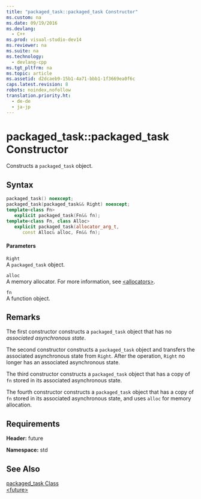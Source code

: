 ```yaml
---
title: "packaged_task::packaged_task Constructor"
ms.custom: na
ms.date: 09/19/2016
ms.devlang: 
  - C++
ms.prod: visual-studio-dev14
ms.reviewer: na
ms.suite: na
ms.technology: 
  - devlang-cpp
ms.tgt_pltfrm: na
ms.topic: article
ms.assetid: d2dcaeb9-15b1-4a71-bbb1-1f3669ea0f6c
caps.latest.revision: 8
robots: noindex,nofollow
translation.priority.ht: 
  - de-de
  - ja-jp
---
```

# packaged_task::packaged_task Constructor
Constructs a `packaged_task` object.  
  
## Syntax  
  
```cpp  
packaged_task() noexcept;  
packaged_task(packaged_task&& Right) noexcept;  
template<class Fn>  
   explicit packaged_task(Fn&& fn);  
template<class Fn, class Alloc>  
   explicit packaged_task(allocator_arg_t,  
      const Alloc& alloc, Fn&& fn);  
```  
  
#### Parameters  
 `Right`  
 A `packaged_task` object.  
  
 `alloc`  
 A memory allocator. For more information, see [<allocators\>](../vs140/-allocators-.md).  
  
 `fn`  
 A function object.  
  
## Remarks  
 The first constructor constructs a `packaged_task` object that has no *associated asynchronous state*.  
  
 The second constructor constructs a `packaged_task` object and transfers the associated asynchronous state from `Right`. After the operation, `Right` no longer has an associated asynchronous state.  
  
 The third constructor constructs a `packaged_task` object that has a copy of `fn` stored in its associated asynchronous state.  
  
 The fourth constructor constructs a `packaged_task` object that has a copy of `fn` stored in its associated asynchronous state, and uses `alloc` for memory allocation.  
  
## Requirements  
 **Header:** future  
  
 **Namespace:** std  
  
## See Also  
 [packaged_task Class](../vs140/packaged_task-Class.md)   
 [<future\>](../vs140/-future-.md)